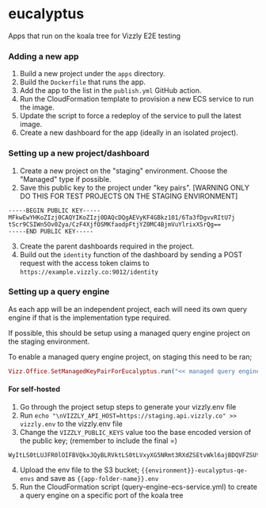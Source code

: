 # eucalyptus
Apps that run on the koala tree for Vizzly E2E testing

### Adding a new app

1. Build a new project under the `apps` directory.
2. Build the `Dockerfile` that runs the app.
3. Add the app to the list in the `publish.yml` GitHub action.
4. Run the CloudFormation template to provision a new ECS service to run the image.
5. Update the script to force a redeploy of the service to pull the latest image.
6. Create a new dashboard for the app (ideally in an isolated project).

### Setting up a new project/dashboard

1. Create a new project on the "staging" environment. Choose the "Managed" type if possible.
2. Save this public key to the project under "key pairs". [WARNING ONLY DO THIS FOR TEST PROJECTS ON THE STAGING ENVIRONMENT]
```
-----BEGIN PUBLIC KEY-----
MFkwEwYHKoZIzj0CAQYIKoZIzj0DAQcDQgAEVyKF4GBkz101/6Ta3fDgvvRItU7j
tScr9CSIWn5Ov0Zya/CzF4XjfOSMKfaodpFtjYZ0MC4BjmVuYlrixXSrQg==
-----END PUBLIC KEY-----
```
3. Create the parent dashboards required in the project.
4. Build out the `identity` function of the dashboard by sending a POST request with the access token claims to `https://example.vizzly.co:9012/identity`

### Setting up a query engine
As each app will be an independent project, each will need its own query engine if that is the implementation type required.

If possible, this should be setup using a managed query engine project on the staging environment.

To enable a managed query engine project, on staging this need to be ran;
```elixir
Vizz.Office.SetManagedKeyPairForEucalyptus.run("<< managed query engine id >>")
```

#### For self-hosted
1. Go through the project setup steps to generate your vizzly.env file
2. Run `echo "\nVIZZLY_API_HOST=https://staging.api.vizzly.co" >> vizzly.env` to the vizzly.env file
3. Change the `VIZZLY_PUBLIC_KEYS` value too the base encoded version of the public key; (remember to include the final =)
```
WyItLS0tLUJFR0lOIFBVQkxJQyBLRVktLS0tLVxyXG5NRmt3RXdZSEtvWkl6ajBDQVFZSUtvWkl6ajBEQVFjRFFnQUVWeUtGNEdCa3oxMDEvNlRhM2ZEZ3Z2Ukl0VTdqXHJcbnRTY3I5Q1NJV241T3YwWnlhL0N6RjRYamZPU01LZmFvZHBGdGpZWjBNQzRCam1WdVlscml4WFNyUWc9PVxyXG4tLS0tLUVORCBQVUJMSUMgS0VZLS0tLS1cclxuIl0=
```
4. Upload the env file to the S3 bucket; `{{environment}}-eucalyptus-qe-envs` and save as `{{app-folder-name}}.env`
5. Run the CloudFormation script (query-engine-ecs-service.yml) to create a query engine on a specific port of the koala tree
